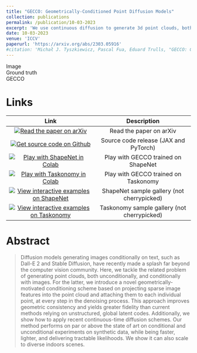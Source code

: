 ```yaml
---
title: "GECCO: Geometrically-Conditioned Point Diffusion Models"
collection: publications
permalink: /publication/10-03-2023
excerpt: 'We use continuous diffusion to generate 3d point clouds, both unconditionally and based on monocular images. We propose a novel scheme for image conditioning via projected 2d feature lookup and show benefits of continuous diffusion, such as efficient upsampling of point clouds and computing sample probabilities.'
date: 10-03-2023
venue: 'ICCV'
paperurl: 'https://arxiv.org/abs/2303.05916'
#citation: 'Michał J. Tyszkiewicz, Pascal Fua, Eduard Trulls, "GECCO: Geometrically-Conditioned Point Diffusion Models" (2023)'
---
```

<script defer="defer" src="../assets/gecco-demo/main.js"></script>
<link rel="stylesheet" href="../assets/gecco-demo/style.css">

<div id="viewport">
    <div id="viewer-table" assets-path="../assets/gecco-demo/assets/teaser" show-titles="false">
        <div id="table-headers">
            <div class="header frame-width">Image</div>
            <div class="header frame-width">Ground truth</div>
            <div class="header frame-width">GECCO</div>
        </div>
    </div>
</div>

# Links

| Link | Description|
|:-:|:----:|
|[![Read the paper on arXiv](https://img.shields.io/badge/arXiv-2303.05916-f9f107.svg)](https://arxiv.org/abs/2303.05916) | Read the paper on arXiv |
|[![Get source code on Github](https://img.shields.io/badge/GitHub-source-blue?logo=github)](https://github.com/cvlab-epfl/gecco) | Source code release (JAX and PyTorch) |
|[![Play with ShapeNet in Colab](https://colab.research.google.com/assets/colab-badge.svg)](https://colab.research.google.com/drive/1oOhKIElzU5Db5-JwJoXVI3WblHmAKdE8?usp=sharing)  | Play with GECCO trained on ShapeNet|
|[![Play with Taskonomy in Colab](https://colab.research.google.com/assets/colab-badge.svg)](https://colab.research.google.com/drive/12D_-OIzsthRMlil63JI_LXTyvdEN4OoJ?usp=sharing) | Play with GECCO trained on Taskonomy|
|[![View interactive examples on ShapeNet](https://img.shields.io/badge/interactive-gallery-blue)](assets/gecco-demo/shapenet-vol.html) | ShapeNet sample gallery (not cherrypicked) |
|[![View interactive examples on Taskonomy](https://img.shields.io/badge/interactive-gallery-blue)](assets/gecco-demo/taskonomy.html) | Taskonomy sample gallery (not cherrypicked) |

# Abstract

> Diffusion models generating images conditionally on text, such as Dall-E 2 and Stable Diffusion, have recently made a splash far beyond the computer vision community. Here, we tackle the related problem of generating point clouds, both unconditionally, and conditionally with images. For the latter, we introduce a novel geometrically-motivated conditioning scheme based on projecting sparse image features into the point cloud and attaching them to each individual point, at every step in the denoising process. This approach improves geometric consistency and yields greater fidelity than current methods relying on unstructured, global latent codes. Additionally, we show how to apply recent continuous-time diffusion schemes. Our method performs on par or above the state of art on conditional and unconditional experiments on synthetic data, while being faster, lighter, and delivering tractable likelihoods. We show it can also scale to diverse indoors scenes.